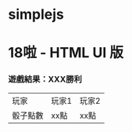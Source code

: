 # simplejs

<!DOCTYPE html>
<html lang="en" >
<head>
  <meta charset="UTF-8">
  <title>CodePen - 18啦 - HTML UI 版</title>
  

</head>
<body>
<!-- partial:index.partial.html -->
<h1> 18啦 - HTML UI 版</h1>
<h3>遊戲結果：<span id="winner">XXX</span>勝利</span></h3>

<table>
  <tr>
    <td>玩家</td>
    <td>玩家1</td>
    <td>玩家2</td>
  </tr>
  <tr>
    <td>骰子點數</td>
    <td><span id="score1">xx</span>點</td>
    <td><span id="score2">xx</span>點</td>
  </tr>
</table>
<!-- partial -->
  <script  src="./script.js"></script>

</body>
</html>

